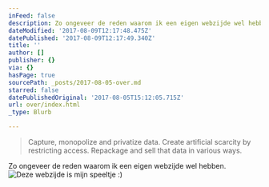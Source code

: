 ```yaml
---
inFeed: false
description: Zo ongeveer de reden waarom ik een eigen webzijde wel hebben.
dateModified: '2017-08-09T12:17:48.475Z'
datePublished: '2017-08-09T12:17:49.340Z'
title: ''
author: []
publisher: {}
via: {}
hasPage: true
sourcePath: _posts/2017-08-05-over.md
starred: false
datePublishedOriginal: '2017-08-05T15:12:05.715Z'
url: over/index.html
_type: Blurb

---
```

> Capture, monopolize and privatize data. Create artificial scarcity by restricting access. Repackage and sell that data in various ways.

Zo ongeveer de reden waarom ik een eigen webzijde wel hebben.
![Deze webzijde is mijn speeltje :)](https://the-grid-user-content.s3-us-west-2.amazonaws.com/ef8367e3-84c6-426b-bb19-983303d58eda.jpg)